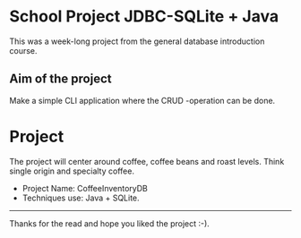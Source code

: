 # School Project JDBC-SQLite + Java 

This was a week-long project from the general database introduction course.

## Aim of the project
Make a simple CLI application where the CRUD -operation can be done.

# Project
The project will center around coffee, coffee beans and roast levels. 
Think single origin and specialty coffee. 

* Project Name: CoffeeInventoryDB
* Techniques use: Java + SQLite.

-------
Thanks for the read and hope you liked the project :-).
